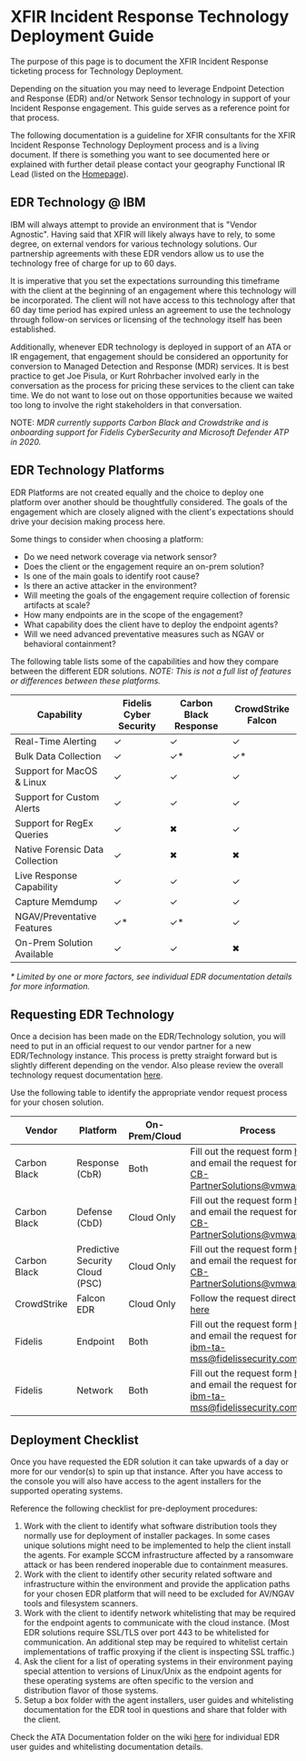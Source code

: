 
# XFIR Incident Response Technology Deployment Guide
The purpose of this page is to document the XFIR Incident Response ticketing process for Technology Deployment.

Depending on the situation you may need to leverage Endpoint Detection and Response (EDR) and/or Network Sensor technology in support of your Incident Response engagement. This guide serves as a reference point for that process.

The following documentation is a guideline for XFIR consultants for the XFIR Incident Response Technology Deployment process and is a living document. If there is something you want to see documented here or explained with further detail please contact your geography Functional IR Lead (listed on the [Homepage](https://github.ibm.com/XFIR/DFIR-wiki/blob/master/Home.md)).

## EDR Technology @ IBM
IBM will always attempt to provide an environment that is "Vendor Agnostic". Having said that XFIR will likely always have to rely, to some degree, on external vendors for various technology solutions. Our partnership agreements with these EDR vendors allow us to use the technology free of charge for up to 60 days.

It is imperative that you set the expectations surrounding this timeframe with the client at the beginning of an engagement where this technology will be incorporated. The client will not have access to this technology after that 60 day time period has expired unless an agreement to use the technology through follow-on services or licensing of the technology itself has been established.

Additionally, whenever EDR technology is deployed in support of an ATA or IR engagement, that engagement should be considered an opportunity for conversion to Managed Detection and Response (MDR) services. It is best practice to get Joe Pisula, or Kurt Rohrbacher involved early in the conversation as the process for pricing these services to the client can take time. We do not want to lose out on those opportunities because we waited too long to involve the right stakeholders in that conversation.

NOTE: *MDR currently supports Carbon Black and Crowdstrike and is onboarding support for Fidelis CyberSecurity and Microsoft Defender ATP in 2020.*

## EDR Technology Platforms

 EDR Platforms are not created equally and the choice to deploy one platform over another should be thoughtfully considered. The goals of the engagement which are closely aligned with the client's expectations should drive your decision making process here. 

Some things to consider when choosing a platform:

 - Do we need network coverage via network sensor?
 - Does the client or the engagement require an on-prem solution?
 - Is one of the main goals to identify root cause?
 - Is there an active attacker in the environment?
 - Will meeting the goals of the engagement require collection of forensic artifacts at scale?
 - How many endpoints are in the scope of the engagement?
 - What capability does the client have to deploy the endpoint agents?
 - Will we need advanced preventative measures such as NGAV or behavioral containment?

The following table lists some of the capabilities and how they compare between the different EDR solutions. *NOTE: This is not a full list of features or differences between these platforms.*

| Capability | Fidelis Cyber Security |  Carbon Black Response | CrowdStrike Falcon |
|--|--|--|--|
| Real-Time Alerting | ✓ | ✓ | ✓ |
| Bulk Data Collection | ✓ | ✓* | ✓* |
| Support for MacOS & Linux | ✓ | ✓ | ✓ |
| Support for Custom Alerts | ✓ | ✓ | ✓ |
| Support for RegEx Queries | ✓ | ✖ | ✓ |
| Native Forensic Data Collection | ✓ | ✖ | ✖ |
| Live Response Capability | ✓ | ✓ | ✓ |
| Capture Memdump | ✓ | ✓ | ✓ |
| NGAV/Preventative Features | ✓* | ✓* | ✓ |
| On-Prem Solution Available | ✓ | ✓ | ✖ |

*\* Limited by one or more factors, see individual EDR documentation details for more information.*

## Requesting EDR Technology

Once a decision has been made on the EDR/Technology solution, you will need to put in an official request to our vendor partner for a new EDR/Technology instance. This process is pretty straight forward but is slightly different depending on the vendor. Also please review the overall technology request documentation [here](https://github.ibm.com/XFIR/DFIR-wiki-ci-stager/blob/master/Requesting-Tech.md).

Use the following table to identify the appropriate vendor request process for your chosen solution.

| Vendor | Platform | On-Prem/Cloud | Process |
|--|--|--|--|
| Carbon Black | Response (CbR) | Both | Fill out the request form [here](https://github.ibm.com/XFIR/ATA/wiki/Carbon-Black-Response-Infrastructure-Request-Form) and email the request form to CB-PartnerSolutions@vmware.com  |
| Carbon Black | Defense (CbD) | Cloud Only | Fill out the request form [here](https://github.ibm.com/XFIR/ATA/wiki/Carbon-Black-Response-Infrastructure-Request-Form) and email the request form to CB-PartnerSolutions@vmware.com  |
| Carbon Black | Predictive Security Cloud (PSC) | Cloud Only | Fill out the request form [here](https://github.ibm.com/XFIR/ATA/wiki/Carbon-Black-Infrastructure-Request-Form) and email the request form to CB-PartnerSolutions@vmware.com  |
| CrowdStrike | Falcon EDR | Cloud Only | Follow the request directions [here](https://github.ibm.com/XFIR/ATA/wiki/Crowdstrike-Infrastructure-Request-Form)  |
| Fidelis | Endpoint | Both | Fill out the request form [here](https://github.ibm.com/XFIR/ATA/wiki/Fidelis-Infrastructure-Request-Form) and email the request form to ibm-ta-mss@fidelissecurity.com |
| Fidelis | Network | Both | Fill out the request form [here](https://github.ibm.com/XFIR/ATA/wiki/Fidelis-Infrastructure-Request-Form) and email the request form to ibm-ta-mss@fidelissecurity.com	 |

## Deployment Checklist

Once you have requested the EDR solution it can take upwards of a day or more for our vendor(s) to spin up that instance. After you have access to the console you will also have access to the agent installers for the supported operating systems. 

Reference the following checklist for pre-deployment procedures:

 1. Work with the client to identify what software distribution tools they normally use for deployment of installer packages. In some cases unique solutions might need to be implemented to help the client install the agents. For example SCCM infrastructure affected by a ransomware attack or has been rendered inoperable due to containment measures.
 2. Work with the client to identify other security related software and infrastructure within the environment and provide the application paths for your chosen EDR platform that will need to be excluded for AV/NGAV tools and filesystem scanners.
 3. Work with the client to identify network whitelisting that may be required for the endpoint agents to communicate with the cloud instance. (Most EDR solutions require SSL/TLS over port 443 to be whitelisted for communication. An additional step may be required to whitelist certain implementations of traffic proxying if the client is inspecting SSL traffic.)
 4. Ask the client for a list of operating systems in their environment paying special attention to versions of Linux/Unix as the endpoint agents for these operating systems are often specific to the version and distribution flavor of those systems.
 5. Setup a box folder with the agent installers, user guides and whitelisting documentation for the EDR tool in questions and share that folder with the client.

Check the ATA Documentation folder on the wiki [here](https://github.ibm.com/XFIR/ATA/tree/master/ATA%20Documentation) for individual EDR user guides and whitelisting documentation details.
